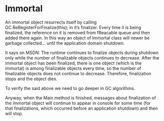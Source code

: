 # Immortal

An immortal object resurrects itself by calling GC.ReRegisterForFinalize(this); in it’s finalizer. Every time it is being finalized, the reference on it is removed from fReacable queue and then added there again. In this way an object of Immortal class will newer be garbage collected... until the application domain shutdown.

It says on MSDN: The runtime continues to finalize objects during shutdown only while the number of finalizable objects continues to decrease. After the immortal object has been finalized, there is one object (which is the immortal) is among finalizable objects every time, so the number of finalizable objects does not continue to decrease. Therefore, finalization stops and the object dies.

To verify the said above we need to go deeper in GC algorithms.

Anyway, when the Main method is finished, messages about finalization of the immortal object will continue to appear in console for some time (for that finalizations, which occurred before an application shutdown) and then will stop.
